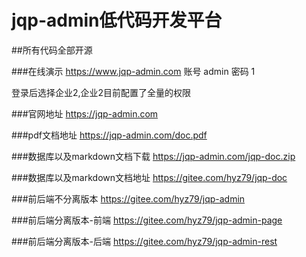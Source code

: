 # jqp-admin低代码开发平台

##所有代码全部开源

###在线演示
https://www.jqp-admin.com
账号 admin
密码 1

登录后选择企业2,企业2目前配置了全量的权限

###官网地址 
https://jqp-admin.com

###pdf文档地址 
https://jqp-admin.com/doc.pdf

###数据库以及markdown文档下载
https://jqp-admin.com/jqp-doc.zip

###数据库以及markdown文档地址
https://gitee.com/hyz79/jqp-doc

###前后端不分离版本
https://gitee.com/hyz79/jqp-admin

###前后端分离版本-前端
https://gitee.com/hyz79/jqp-admin-page

###前后端分离版本-后端
https://gitee.com/hyz79/jqp-admin-rest
